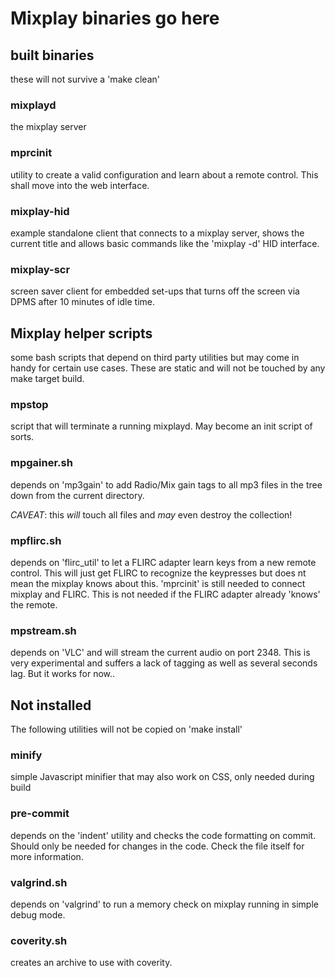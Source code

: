 # Mixplay binaries go here

## built binaries
these will not survive a 'make clean'

### mixplayd
the mixplay server

### mprcinit
utility to create a valid configuration and learn about a remote control. This shall move into the web interface.

### mixplay-hid
example standalone client that connects to a mixplay server, shows the current title and allows basic commands like the 'mixplay -d' HID interface.

### mixplay-scr
screen saver client for embedded set-ups that turns off the screen via DPMS after 10 minutes of idle time.

## Mixplay helper scripts
some bash scripts that depend on third party utilities but may come in handy for certain use cases. These are static and will not be touched by any make target build.

### mpstop
script that will terminate a running mixplayd. May become an init script of sorts.

### mpgainer.sh
depends on 'mp3gain' to add Radio/Mix gain tags to all mp3 files in the tree down from the current directory.

_CAVEAT_: this *will* touch all files and *may* even destroy the collection!

### mpflirc.sh
depends on 'flirc_util' to let a FLIRC adapter learn keys from a new remote control. This will just get FLIRC to recognize the keypresses but does nt mean the mixplay knows about this. 'mprcinit' is still needed to connect mixplay and FLIRC. This is not needed if the FLIRC adapter already 'knows' the remote.

### mpstream.sh
depends on 'VLC' and will stream the current audio on port 2348. This is very experimental and suffers a lack of tagging as well as several seconds lag. But it works for now..

## Not installed
The following utilities will not be copied on 'make install'

### minify
simple Javascript minifier that may also work on CSS, only needed during build

### pre-commit
depends on the 'indent' utility and checks the code formatting on commit. Should only be needed for changes in the code. Check the file itself for more information.

### valgrind.sh
depends on 'valgrind' to run a memory check on mixplay running in simple debug mode.

### coverity.sh
creates an archive to use with coverity.
